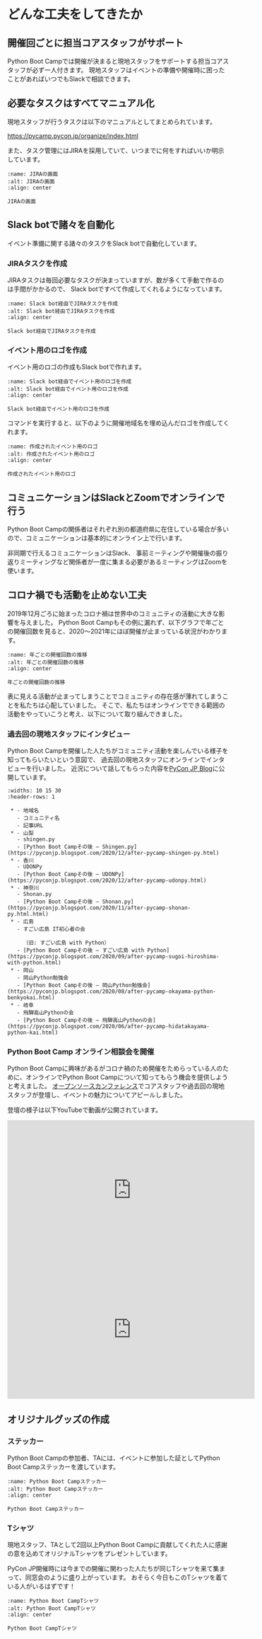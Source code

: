 # どんな工夫をしてきたか
## 開催回ごとに担当コアスタッフがサポート
Python Boot Campでは開催が決まると現地スタッフをサポートする担当コアスタッフが必ず一人付きます。
現地スタッフはイベントの準備や開催時に困ったことがあればいつでもSlackで相談できます。

## 必要なタスクはすべてマニュアル化
現地スタッフが行うタスクは以下のマニュアルとしてまとめられています。

<https://pycamp.pycon.jp/organize/index.html>

また、タスク管理にはJIRAを採用していて、いつまでに何をすればいいか明示しています。

```{figure} our_approach/JIRA.*
:name: JIRAの画面
:alt: JIRAの画面
:align: center

JIRAの画面
```

## Slack botで諸々を自動化
イベント準備に関する諸々のタスクをSlack botで自動化しています。

### JIRAタスクを作成
JIRAタスクは毎回必要なタスクが決まっていますが、数が多くて手動で作るのは手間がかかるので、
Slack botですべて作成してくれるようになっています。

```{figure} our_approach/slack-bot-1.*
:name: Slack bot経由でJIRAタスクを作成
:alt: Slack bot経由でJIRAタスクを作成
:align: center

Slack bot経由でJIRAタスクを作成
```

### イベント用のロゴを作成
イベント用のロゴの作成もSlack botで作れます。

```{figure} our_approach/slack-bot-2.*
:name: Slack bot経由でイベント用のロゴを作成
:alt: Slack bot経由でイベント用のロゴを作成
:align: center

Slack bot経由でイベント用のロゴを作成
```

コマンドを実行すると、以下のように開催地域名を埋め込んだロゴを作成してくれます。

```{figure} our_approach/event-logo-sample.*
:name: 作成されたイベント用のロゴ
:alt: 作成されたイベント用のロゴ
:align: center

作成されたイベント用のロゴ
```

## コミュニケーションはSlackとZoomでオンラインで行う
Python Boot Campの関係者はそれぞれ別の都道府県に在住している場合が多いので、コミュニケーションは基本的にオンライン上で行います。

非同期で行えるコミュニケーションはSlack、
事前ミーティングや開催後の振り返りミーティングなど関係者が一度に集まる必要があるミーティングはZoomを使います。

## コロナ禍でも活動を止めない工夫
2019年12月ごろに始まったコロナ禍は世界中のコミュニティの活動に大きな影響を与えました。
Python Boot Campもその例に漏れず、以下グラフで年ごとの開催回数を見ると、2020〜2021年にほぼ開催が止まっている状況がわかります。

```{figure} our_approach/number_of_times_held.*
:name: 年ごとの開催回数の推移
:alt: 年ごとの開催回数の推移
:align: center

年ごとの開催回数の推移
```

表に見える活動が止まってしまうことでコミュニティの存在感が薄れてしまうことを私たちは心配していました。
そこで、私たちはオンラインでできる範囲の活動をやっていこうと考え、以下について取り組んできました。

### 過去回の現地スタッフにインタビュー
Python Boot Campを開催した人たちがコミュニティ活動を楽しんでいる様子を知ってもらいたいという意図で、
過去回の現地スタッフにオンラインでインタビューを行いました。
近況について話してもらった内容を[PyCon JP Blog](https://pyconjp.blogspot.com/)に公開しています。

```{list-table} 記事一覧
:widths: 10 15 30
:header-rows: 1

 * - 地域名
   - コミュニティ名
   - 記事URL
 * - 山梨
   - shingen.py
   - [Python Boot Campその後 ― Shingen.py](https://pyconjp.blogspot.com/2020/12/after-pycamp-shingen-py.html)
 * - 香川
   - UDONPy
   - [Python Boot Campその後 ― UDONPy](https://pyconjp.blogspot.com/2020/12/after-pycamp-udonpy.html)
 * - 神奈川
   - Shonan.py
   - [Python Boot Campその後 ― Shonan.py](https://pyconjp.blogspot.com/2020/11/after-pycamp-shonan-py.html.html)
 * - 広島
   - すごい広島 IT初心者の会

     （旧: すごい広島 with Python）
   - [Python Boot Campその後 ― すごい広島 with Python](https://pyconjp.blogspot.com/2020/09/after-pycamp-sugoi-hiroshima-with-python.html)
 * - 岡山
   - 岡山Python勉強会
   - [Python Boot Campその後 ― 岡山Python勉強会](https://pyconjp.blogspot.com/2020/08/after-pycamp-okayama-python-benkyokai.html)
 * - 岐阜
   - 飛騨高山Pythonの会
   - [Python Boot Campその後 ― 飛騨高山Pythonの会](https://pyconjp.blogspot.com/2020/06/after-pycamp-hidatakayama-python-kai.html)
```

### Python Boot Camp オンライン相談会を開催
Python Boot Campに興味があるがコロナ禍のため開催をためらっている人のために、オンラインでPython Boot Campについて知ってもらう機会を提供しようと考えました。
[オープンソースカンファレンス](https://www.ospn.jp/)でコアスタッフや過去回の現地スタッフが登壇し、イベントの魅力についてアピールしました。

登壇の様子は以下YouTubeで動画が公開されています。

<iframe width="560" height="315" src="https://www.youtube.com/embed/EynlaLXxjd8?si=4CvZpiCv_ngR8TgH" title="YouTube video player" frameborder="0" allow="accelerometer; autoplay; clipboard-write; encrypted-media; gyroscope; picture-in-picture; web-share" allowfullscreen></iframe>

<iframe width="560" height="315" src="https://www.youtube.com/embed/uFBKKSIdTz8?si=KsaJszG91wXUXg9c" title="YouTube video player" frameborder="0" allow="accelerometer; autoplay; clipboard-write; encrypted-media; gyroscope; picture-in-picture; web-share" allowfullscreen></iframe>

## オリジナルグッズの作成

### ステッカー
Python Boot Campの参加者、TAには、イベントに参加した証としてPython Boot Campステッカーを渡しています。

```{figure} our_approach/pycamp-sticker.*
:name: Python Boot Campステッカー
:alt: Python Boot Campステッカー
:align: center

Python Boot Campステッカー
```

### Tシャツ
現地スタッフ、TAとして2回以上Python Boot Campに貢献してくれた人に感謝の意を込めてオリジナルTシャツをプレゼントしています。

PyCon JP開催時には今までの開催に関わった人たちが同じTシャツを来て集まって、同窓会のように盛り上がっています。
おそらく今日もこのTシャツを着ている人がいるはずです！

```{figure} our_approach/pycamp-t-shirt.*
:name: Python Boot CampTシャツ
:alt: Python Boot CampTシャツ
:align: center

Python Boot CampTシャツ
```
